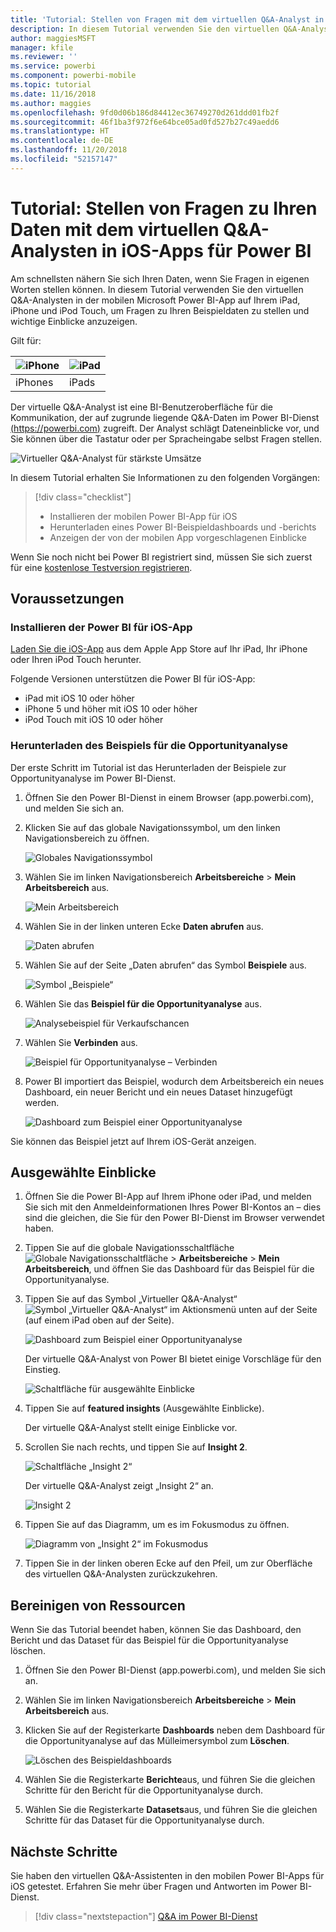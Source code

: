 ```yaml
---
title: 'Tutorial: Stellen von Fragen mit dem virtuellen Q&A-Analyst in iOS-Apps'
description: In diesem Tutorial verwenden Sie den virtuellen Q&A-Analysten in der mobilen Power BI-App auf Ihrem iOS-Gerät, um in Ihren eigenen Worten Fragen zu Beispieldaten stellen.
author: maggiesMSFT
manager: kfile
ms.reviewer: ''
ms.service: powerbi
ms.component: powerbi-mobile
ms.topic: tutorial
ms.date: 11/16/2018
ms.author: maggies
ms.openlocfilehash: 9fd0d06b186d84412ec36749270d261ddd01fb2f
ms.sourcegitcommit: 46f1ba3f972f6e64bce05ad0fd527b27c49aedd6
ms.translationtype: HT
ms.contentlocale: de-DE
ms.lasthandoff: 11/20/2018
ms.locfileid: "52157147"
---
```

# <a name="tutorial-ask-questions-about-your-data-with-the-qa-virtual-analyst-in-the-power-bi-ios-apps"></a>Tutorial: Stellen von Fragen zu Ihren Daten mit dem virtuellen Q&A-Analysten in iOS-Apps für Power BI

Am schnellsten nähern Sie sich Ihren Daten, wenn Sie Fragen in eigenen Worten stellen können. In diesem Tutorial verwenden Sie den virtuellen Q&A-Analysten in der mobilen Microsoft Power BI-App auf Ihrem iPad, iPhone und iPod Touch, um Fragen zu Ihren Beispieldaten zu stellen und wichtige Einblicke anzuzeigen. 

Gilt für:

| ![iPhone](./media/tutorial-mobile-apps-ios-qna/iphone-logo-50-px.png) | ![iPad](./media/tutorial-mobile-apps-ios-qna/ipad-logo-50-px.png) |
|:--- |:--- |
| iPhones |iPads |

Der virtuelle Q&A-Analyst ist eine BI-Benutzeroberfläche für die Kommunikation, der auf zugrunde liegende Q&A-Daten im Power BI-Dienst [(https://powerbi.com)](https://powerbi.com) zugreift. Der Analyst schlägt Dateneinblicke vor, und Sie können über die Tastatur oder per Spracheingabe selbst Fragen stellen.

![Virtueller Q&A-Analyst für stärkste Umsätze](./media/tutorial-mobile-apps-ios-qna/power-bi-ios-q-n-a-top-sale-intro.png)

In diesem Tutorial erhalten Sie Informationen zu den folgenden Vorgängen:

> [!div class="checklist"]
> * Installieren der mobilen Power BI-App für iOS
> * Herunterladen eines Power BI-Beispieldashboards und -berichts
> * Anzeigen der von der mobilen App vorgeschlagenen Einblicke

Wenn Sie noch nicht bei Power BI registriert sind, müssen Sie sich zuerst für eine [kostenlose Testversion registrieren](https://app.powerbi.com/signupredirect?pbi_source=web).

## <a name="prerequisites"></a>Voraussetzungen

### <a name="install-the-power-bi-for-ios-app"></a>Installieren der Power BI für iOS-App
[Laden Sie die iOS-App](http://go.microsoft.com/fwlink/?LinkId=522062 "Herunterladen der iPhone-App") aus dem Apple App Store auf Ihr iPad, Ihr iPhone oder Ihren iPod Touch herunter.

Folgende Versionen unterstützen die Power BI für iOS-App:
- iPad mit iOS 10 oder höher
- iPhone 5 und höher mit iOS 10 oder höher 
- iPod Touch mit iOS 10 oder höher

### <a name="download-the-opportunity-analysis-sample"></a>Herunterladen des Beispiels für die Opportunityanalyse
Der erste Schritt im Tutorial ist das Herunterladen der Beispiele zur Opportunityanalyse im Power BI-Dienst.

1. Öffnen Sie den Power BI-Dienst in einem Browser (app.powerbi.com), und melden Sie sich an.

1. Klicken Sie auf das globale Navigationssymbol, um den linken Navigationsbereich zu öffnen.

    ![Globales Navigationssymbol](./media/tutorial-mobile-apps-ios-qna/power-bi-android-quickstart-global-nav-icon.png)

2. Wählen Sie im linken Navigationsbereich **Arbeitsbereiche** > **Mein Arbeitsbereich** aus.

    ![Mein Arbeitsbereich](./media/tutorial-mobile-apps-ios-qna/power-bi-android-quickstart-my-workspace.png)

3. Wählen Sie in der linken unteren Ecke **Daten abrufen** aus.
   
    ![Daten abrufen](./media/tutorial-mobile-apps-ios-qna/power-bi-get-data.png)

3. Wählen Sie auf der Seite „Daten abrufen“ das Symbol **Beispiele** aus.
   
   ![Symbol „Beispiele“](./media/tutorial-mobile-apps-ios-qna/power-bi-samples-icon.png)

4. Wählen Sie das **Beispiel für die Opportunityanalyse** aus.
 
    ![Analysebeispiel für Verkaufschancen](./media/tutorial-mobile-apps-ios-qna/power-bi-oa.png)
 
8. Wählen Sie **Verbinden** aus.  
  
   ![Beispiel für Opportunityanalyse – Verbinden](./media/tutorial-mobile-apps-ios-qna/opportunity-connect.png)
   
5. Power BI importiert das Beispiel, wodurch dem Arbeitsbereich ein neues Dashboard, ein neuer Bericht und ein neues Dataset hinzugefügt werden.
   
   ![Dashboard zum Beispiel einer Opportunityanalyse](./media/tutorial-mobile-apps-ios-qna/power-bi-service-opportunity-sample.png)

Sie können das Beispiel jetzt auf Ihrem iOS-Gerät anzeigen.

## <a name="try-featured-insights"></a>Ausgewählte Einblicke
1. Öffnen Sie die Power BI-App auf Ihrem iPhone oder iPad, und melden Sie sich mit den Anmeldeinformationen Ihres Power BI-Kontos an – dies sind die gleichen, die Sie für den Power BI-Dienst im Browser verwendet haben.

1.  Tippen Sie auf die globale Navigationsschaltfläche ![Globale Navigationsschaltfläche](./media/tutorial-mobile-apps-ios-qna/power-bi-iphone-global-nav-button.png) > **Arbeitsbereiche** > **Mein Arbeitsbereich**, und öffnen Sie das Dashboard für das Beispiel für die Opportunityanalyse.

2. Tippen Sie auf das Symbol „Virtueller Q&A-Analyst“ ![Symbol „Virtueller Q&A-Analyst“](./media/tutorial-mobile-apps-ios-qna/power-bi-ios-q-n-a-icon.png) im Aktionsmenü unten auf der Seite (auf einem iPad oben auf der Seite).

     ![Dashboard zum Beispiel einer Opportunityanalyse](./media/tutorial-mobile-apps-ios-qna/power-bi-ios-qna-opportunity-analysis.png)

     Der virtuelle Q&A-Analyst von Power BI bietet einige Vorschläge für den Einstieg.

     ![Schaltfläche für ausgewählte Einblicke](./media/tutorial-mobile-apps-ios-qna/power-bi-ios-qna-suggest-insights.png)
3. Tippen Sie auf **featured insights** (Ausgewählte Einblicke).

     Der virtuelle Q&A-Analyst stellt einige Einblicke vor.
4. Scrollen Sie nach rechts, und tippen Sie auf **Insight 2**.

    ![Schaltfläche „Insight 2“](./media/tutorial-mobile-apps-ios-qna/power-bi-ios-qna-suggest-insight-2.png)

     Der virtuelle Q&A-Analyst zeigt „Insight 2“ an.

    ![Insight 2](./media/tutorial-mobile-apps-ios-qna/power-bi-ios-qna-show-insight-2.png)
5. Tippen Sie auf das Diagramm, um es im Fokusmodus zu öffnen.

    ![Diagramm von „Insight 2“ im Fokusmodus](./media/tutorial-mobile-apps-ios-qna/power-bi-ios-qna-open-insight-2.png)
6. Tippen Sie in der linken oberen Ecke auf den Pfeil, um zur Oberfläche des virtuellen Q&A-Analysten zurückzukehren.

## <a name="clean-up-resources"></a>Bereinigen von Ressourcen

Wenn Sie das Tutorial beendet haben, können Sie das Dashboard, den Bericht und das Dataset für das Beispiel für die Opportunityanalyse löschen.

1. Öffnen Sie den Power BI-Dienst (app.powerbi.com), und melden Sie sich an.

2. Wählen Sie im linken Navigationsbereich **Arbeitsbereiche** > **Mein Arbeitsbereich** aus.

3. Klicken Sie auf der Registerkarte **Dashboards** neben dem Dashboard für die Opportunityanalyse auf das Mülleimersymbol zum **Löschen**.

    ![Löschen des Beispieldashboards](./media/tutorial-mobile-apps-ios-qna/power-bi-service-delete-opportunity-sample.png)

4. Wählen Sie die Registerkarte **Berichte**aus, und führen Sie die gleichen Schritte für den Bericht für die Opportunityanalyse durch.

5. Wählen Sie die Registerkarte **Datasets**aus, und führen Sie die gleichen Schritte für das Dataset für die Opportunityanalyse durch.


## <a name="next-steps"></a>Nächste Schritte

Sie haben den virtuellen Q&A-Assistenten in den mobilen Power BI-Apps für iOS getestet. Erfahren Sie mehr über Fragen und Antworten im Power BI-Dienst.
> [!div class="nextstepaction"]
> [Q&A im Power BI-Dienst](../end-user-q-and-a.md)

